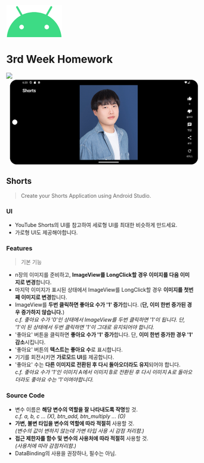 <img src="./README/ic_android.png" width="150px">

# 3rd Week Homework

<img src="./README/img_main_portrait.png" width="200px">
<img src="./README/img_main_landscape.png" style="margin-left: 10px;">


## Shorts
> Create your Shorts Application using Android Studio.

### UI
- YouTube Shorts의 UI를 참고하여 세로형 UI를 최대한 비슷하게 만드세요.<br>
- 가로형 UI도 제공해야합니다.<br>

### Features
> 기본 기능
- n장의 이미지를 준비하고, <b>ImageView를 LongClick할 경우 이미지를 다음 이미지로 변경</b>합니다.<br>
- 마지막 이미지가 표시된 상태에서 ImageView를 LongClick할 경우 <b>이미지를 첫번째 이미지로 변경</b>합니다.<br>
- ImageView를 <b>두번 클릭하면 좋아요 수가 '1' 증가</b>합니다. (<b>단, 이미 한번 증가된 경우 증가하지 않습니다.</b>)<br>
<i>c.f. 좋아요 수가 '0'인 상태에서 ImageView를 두번 클릭하면 '1'이 됩니다. 단, '1'이 된 상태에서 두번 클릭하면 '1'이 그대로 유지되어야 합니다.</i><br>
- '좋아요' 버튼을 클릭하면 <b>좋아요 수가 '1' 증가</b>합니다. 단, <b>이미 한번 증가한 경우 '1' 감소</b>시킵니다.<br>
- '좋아요' 버튼의 <b>텍스트는 좋아요 수</b>로 표시합니다.<br>
- 기기를 회전시키면 <b>가로모드 UI</b>를 제공합니다.<br>
- '좋아요' 수는 <b>다른 이미지로 전환된 후 다시 돌아오더라도 유지</b>되어야 합니다.<br>
<i>c.f. 좋아요 수가 '1'인 이미지 A에서 이미지 B로 전환된 후 다시 이미지 A로 돌아오더라도 좋아요 수는 '1'이여야합니다.</i><br>

### Source Code
- 변수 이름은 <b>해당 변수의 역할을 잘 나타내도록 작명</b>할 것.<br>
<i>c.f. a, b, c ... (X), btn_add, btn_multiply ... (O)</i><br>
- <b>가변, 불변 타입을 변수의 역할에 따라 적절히</b> 사용할 것.<br>
<i>(변수의 값이 변하지 않는데 가변 타입 사용 시 감점 처리함.)</i><br>
- <b>접근 제한자를 함수 및 변수의 사용처에 따라 적절히</b> 사용할 것.<br>
<i>(사용처에 따라 감점처리함.)</i>
- DataBinding의 사용을 권장하나, 필수는 아님.
